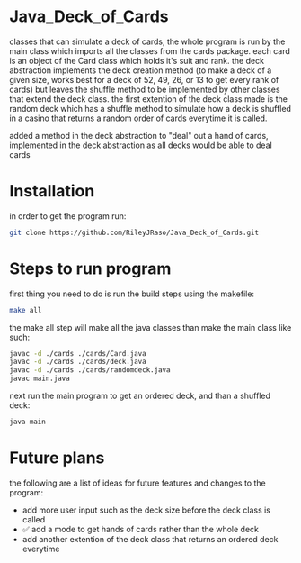 # Java_Deck_of_Cards

classes that can simulate a deck of cards, the whole program is run by the main class which imports all the classes from the cards package. each card is an object of the Card class which holds it's suit and rank. the deck abstraction implements the deck creation method (to make a deck of a given size, works best for a deck of 52, 49, 26, or 13 to get every rank of cards) but leaves the shuffle method to be implemented by other classes that extend the deck class. the first extention of the deck class made is the random deck which has a shuffle method to simulate how a deck is shuffled in a casino that returns a random order of cards everytime it is called. 

added a method in the deck abstraction to "deal" out a hand of cards, implemented in the deck abstraction as all decks would be able to deal cards

# Installation

in order to get the program run: 

```bash
git clone https://github.com/RileyJRaso/Java_Deck_of_Cards.git

```

# Steps to run program

first thing you need to do is run the build steps using the makefile:

```bash
make all

```

the make all step will make all the java classes than make the main class like such:

```bash
javac -d ./cards ./cards/Card.java
javac -d ./cards ./cards/deck.java
javac -d ./cards ./cards/randomdeck.java
javac main.java

```

next run the main program to get an ordered deck, and than a shuffled deck:

```bash
java main
```

# Future plans

the following are a list of ideas for future features and changes to the program:


- add more user input such as the deck size before the deck class is called
- :white_check_mark: add a mode to get hands of cards rather than the whole deck 
- add another extention of the deck class that returns an ordered deck everytime
